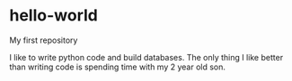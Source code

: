# hello-world
My first repository

I like to write python code and build databases. The only thing I like better than writing code is spending time with my 2 year old son.
